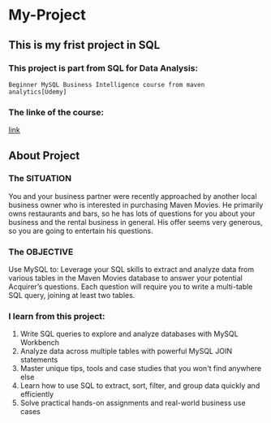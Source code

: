 # My-Project

## This is my frist project in SQL

### This project is part from SQL for Data Analysis: 
    Beginner MySQL Business Intelligence course from maven analytics[Udemy]
### The linke of the course: 
   [link](https://www.udemy.com/course/mysql-for-data-analysis/)


## About Project 

### The SITUATION
You and your business partner were recently approached by another local business owner
who is interested in purchasing Maven Movies. He primarily owns restaurants and bars, so he
has lots of questions for you about your business and the rental business in general. His offer
seems very generous, so you are going to entertain his questions.

### The OBJECTIVE
 Use MySQL to:
Leverage your SQL skills to extract and analyze data from various tables in the Maven
Movies database to answer your potential Acquirer’s questions. Each question will require
you to write a multi-table SQL query, joining at least two tables.


### I learn from this project:

1. Write SQL queries to explore and analyze databases with MySQL Workbench
2. Analyze data across multiple tables with powerful MySQL JOIN statements
3. Master unique tips, tools and case studies that you won't find anywhere else
4. Learn how to use SQL to extract, sort, filter, and group data quickly and efficiently
5. Solve practical hands-on assignments and real-world business use cases

